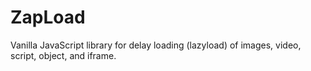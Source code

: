 # ZapLoad
Vanilla JavaScript library for delay loading (lazyload) of images, video, script, object, and iframe.
